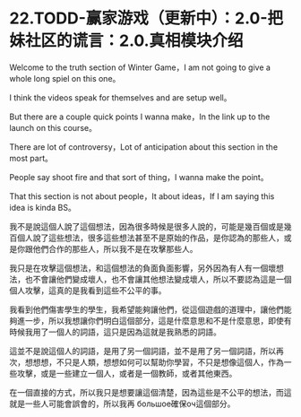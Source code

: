 # 22.TODD-赢家游戏（更新中）：2.0-把妹社区的谎言：2.0.真相模块介绍

Welcome to the truth section of Winter Game，I am not going to give a whole long spiel on this one。

I think the videos speak for themselves and are setup well。

But there are a couple quick points I wanna make，In the link up to the launch on this course。

There are lot of controversy，Lot of anticipation about this section in the most part。

People say shoot fire and that sort of thing，I wanna make the point。

That this section is not about people，It about ideas，If I am saying this idea is kinda BS。

我不是說這個人說了這個想法，因為很多時候是很多人說的，可能是幾百個或是幾百個人說了這些想法，很多這些想法甚至不是原始的作品，是你認為的那些人，或是你跟他們合作的那些人，所以我不是在攻擊那些人。

我只是在攻擊這個想法，和這個想法的負面負面影響，另外因為有人有一個壞想法，也不會讓他們變成壞人，也不會讓其他想法變成壞人，所以不要認為這是一個個人攻擊，這真的是我看到這些不公平的事。

我看到他們傷害學生的學生，我希望能夠讓他們，從這個遊戲的道理中，讓他們能夠進一步，所以我想讓你們明白這個部分，這是什麼意思和不是什麼意思，即使有時候我用了一個人的詞語，這只是因為這就是我熟悉的詞語。

這並不是說這個人的詞語，是用了另一個詞語，並不是用了另一個詞語，所以再次，想想想，不只是人類，想想如何可以幫助你學習，不只是想像這個人，作為一些攻擊，或是一些建立一個人，或者是一個教師，或者其他東西。

在一個直接的方式，所以我只是想要讓這個清楚，因為這些是不公平的想法，而這就是一些人可能會誤會的，所以我再 большое確保оч這個部分。